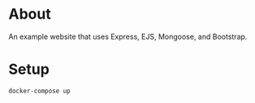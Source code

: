 # About
An example website that uses Express, EJS, Mongoose, and Bootstrap.

# Setup
```
docker-compose up
```
